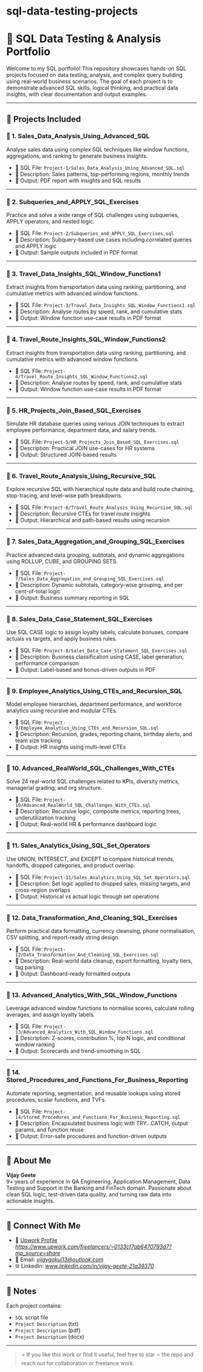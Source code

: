 # sql-data-testing-projects

# 🧠 SQL Data Testing & Analysis Portfolio

Welcome to my SQL portfolio! This repository showcases hands-on SQL projects focused on data testing, analysis, and complex query building using real-world business scenarios. The goal of each project is to demonstrate advanced SQL skills, logical thinking, and practical data insights, with clear documentation and output examples.

---

## 📁 Projects Included

### 🔹 1. Sales_Data_Analysis_Using_Advanced_SQL
Analyse sales data using complex SQL techniques like window functions, aggregations, and ranking to generate business insights.

- 🔸 SQL File: `Project-1/Sales_Data_Analysis_Using_Advanced_SQL.sql`
- 📄 Description: Sales patterns, top-performing regions, monthly trends
- 📑 Output: PDF report with insights and SQL results

---

### 🔹 2. Subqueries_and_APPLY_SQL_Exercises
Practice and solve a wide range of SQL challenges using subqueries, APPLY operators, and nested logic.

- 🔸 SQL File: `Project-2/Subqueries_and_APPLY_SQL_Exercises.sql`
- 📄 Description: Subquery-based use cases including correlated queries and APPLY logic
- 📑 Output: Sample outputs included in PDF format

---

### 🔹 3. Travel_Data_Insights_SQL_Window_Functions1
Extract insights from transportation data using ranking, partitioning, and cumulative metrics with advanced window functions.

- 🔸 SQL File: `Project-3/Travel_Data_Insights_SQL_Window_Functions1.sql`
- 📄 Description: Analyse routes by speed, rank, and cumulative stats
- 📑 Output: Window function use-case results in PDF format

---

### 🔹 4. Travel_Route_Insights_SQL_Window_Functions2
Extract insights from transportation data using ranking, partitioning, and cumulative metrics with advanced window functions.

- 🔸 SQL File: `Project-4/Travel_Route_Insights_SQL_Window_Functions2.sql`
- 📄 Description: Analyse routes by speed, rank, and cumulative stats
- 📑 Output: Window function use-case results in PDF format

---

### 🔹 5. HR_Projects_Join_Based_SQL_Exercises
Simulate HR database queries using various JOIN techniques to extract employee performance, department data, and salary trends.

- 🔸 SQL File: `Project-5/HR_Projects_Join_Based_SQL_Exercises.sql`
- 📄 Description: Practical JOIN use-cases for HR systems
- 📑 Output: Structured JOIN-based results

---

### 🔹 6. Travel_Route_Analysis_Using_Recursive_SQL
Explore recursive SQL with hierarchical route data and build route chaining, stop-tracing, and level-wise path breakdowns.

- 🔸 SQL File: `Project-6/Travel_Route_Analysis_Using_Recursive_SQL.sql`
- 📄 Description: Recursive CTEs for travel route insights
- 📑 Output: Hierarchical and path-based results using recursion

---

### 🔹 7. Sales_Data_Aggregation_and_Grouping_SQL_Exercises
Practice advanced data grouping, subtotals, and dynamic aggregations using ROLLUP, CUBE, and GROUPING SETS.

- 🔸 SQL File: `Project-7/Sales_Data_Aggregation_and_Grouping_SQL_Exercises.sql`
- 📄 Description: Dynamic subtotals, category-wise grouping, and per cent-of-total logic
- 📑 Output: Business summary reporting in SQL

---

### 🔹 8. Sales_Data_Case_Statement_SQL_Exercises
Use SQL CASE logic to assign loyalty labels, calculate bonuses, compare actuals vs targets, and apply business rules.

- 🔸 SQL File: `Project-8/Sales_Data_Case_Statement_SQL_Exercises.sql`
- 📄 Description: Business classification using CASE, label generation, performance comparison
- 📑 Output: Label-based and bonus-driven outputs in PDF

---

### 🔹 9. Employee_Analytics_Using_CTEs_and_Recursion_SQL
Model employee hierarchies, department performance, and workforce analytics using recursive and modular CTEs.

- 🔸 SQL File: `Project-9/Employee_Analytics_Using_CTEs_and_Recursion_SQL.sql`
- 📄 Description: Recursion, grades, reporting chains, birthday alerts, and team size tracking
- 📑 Output: HR insights using multi-level CTEs

---

### 🔹 10. Advanced_RealWorld_SQL_Challenges_With_CTEs
Solve 24 real-world SQL challenges related to KPIs, diversity metrics, managerial grading, and org structure.

- 🔸 SQL File: `Project-10/Advanced_RealWorld_SQL_Challenges_With_CTEs.sql`
- 📄 Description: Recursive logic, composite metrics, reporting trees, underutilization tracking
- 📑 Output: Real-world HR & performance dashboard logic

---

### 🔹 11. Sales_Analytics_Using_SQL_Set_Operators
Use UNION, INTERSECT, and EXCEPT to compare historical trends, handoffs, dropped categories, and product overlap.

- 🔸 SQL File: `Project-11/Sales_Analytics_Using_SQL_Set_Operators.sql`
- 📄 Description: Set logic applied to dropped sales, missing targets, and cross-region overlaps
- 📑 Output: Historical vs actual logic through set operations

---

### 🔹 12. Data_Transformation_And_Cleaning_SQL_Exercises
Perform practical data formatting, currency cleansing, phone normalisation, CSV splitting, and report-ready string design.

- 🔸 SQL File: `Project-12/Data_Transformation_And_Cleaning_SQL_Exercises.sql`
- 📄 Description: Real-world data cleanup, export formatting, loyalty tiers, tag parsing
- 📑 Output: Dashboard-ready formatted outputs

---

### 🔹 13. Advanced_Analytics_With_SQL_Window_Functions
Leverage advanced window functions to normalise scores, calculate rolling averages, and assign loyalty labels.

- 🔸 SQL File: `Project-13/Advanced_Analytics_With_SQL_Window_Functions.sql`
- 📄 Description: Z-scores, contribution %, top N logic, and conditional window ranking
- 📑 Output: Scorecards and trend-smoothing in SQL

---

### 🔹 14. Stored_Procedures_and_Functions_For_Business_Reporting
Automate reporting, segmentation, and reusable lookups using stored procedures, scalar functions, and TVFs.

- 🔸 SQL File: `Project-14/Stored_Procedures_and_Functions_For_Business_Reporting.sql`
- 📄 Description: Encapsulated business logic with TRY...CATCH, output params, and function reuse
- 📑 Output: Error-safe procedures and function-driven outputs


---

## 💼 About Me

**Vijay Geete**  
9+ years of experience in QA Engineering, Application Management, Data Testing and Support in the Banking and FinTech domain. Passionate about clean SQL logic, test-driven data quality, and turning raw data into actionable insights.

---

## 🔗 Connect With Me

- 💼 [Upwork Profile](#) *https://www.upwork.com/freelancers/~0133cf7ab6470793d7?mp_source=share*
- 📧 Email: *vijaygokul13@outlook.com*
- 🌐 LinkedIn: *www.linkedin.com/in/vijay-geete-21a39370*

---

## 📌 Notes

Each project contains:
- `SQL` script file
- `Project Description` (txt)
- `Project Description` (pdf)
- `Project Description` (docx)

---

> ⭐ If you like this work or find it useful, feel free to star ⭐ the repo and reach out for collaboration or freelance work.


